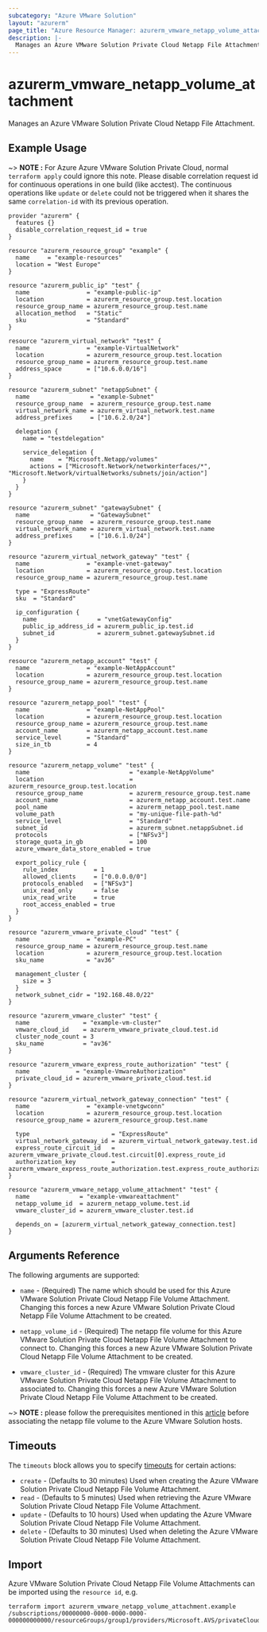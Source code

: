 ```yaml
---
subcategory: "Azure VMware Solution"
layout: "azurerm"
page_title: "Azure Resource Manager: azurerm_vmware_netapp_volume_attachment"
description: |-
  Manages an Azure VMware Solution Private Cloud Netapp File Attachment.
---
```


# azurerm_vmware_netapp_volume_attachment

Manages an Azure VMware Solution Private Cloud Netapp File Attachment.

## Example Usage

~> **NOTE :** For Azure Azure VMware Solution Private Cloud, normal `terraform apply` could ignore this note. Please disable correlation request id for continuous operations in one build (like acctest). The continuous operations like `update` or `delete` could not be triggered when it shares the same `correlation-id` with its previous operation.

```hcl
provider "azurerm" {
  features {}
  disable_correlation_request_id = true
}

resource "azurerm_resource_group" "example" {
  name     = "example-resources"
  location = "West Europe"
}

resource "azurerm_public_ip" "test" {
  name                = "example-public-ip"
  location            = azurerm_resource_group.test.location
  resource_group_name = azurerm_resource_group.test.name
  allocation_method   = "Static"
  sku                 = "Standard"
}

resource "azurerm_virtual_network" "test" {
  name                = "example-VirtualNetwork"
  location            = azurerm_resource_group.test.location
  resource_group_name = azurerm_resource_group.test.name
  address_space       = ["10.6.0.0/16"]
}

resource "azurerm_subnet" "netappSubnet" {
  name                 = "example-Subnet"
  resource_group_name  = azurerm_resource_group.test.name
  virtual_network_name = azurerm_virtual_network.test.name
  address_prefixes     = ["10.6.2.0/24"]

  delegation {
    name = "testdelegation"

    service_delegation {
      name    = "Microsoft.Netapp/volumes"
      actions = ["Microsoft.Network/networkinterfaces/*", "Microsoft.Network/virtualNetworks/subnets/join/action"]
    }
  }
}

resource "azurerm_subnet" "gatewaySubnet" {
  name                 = "GatewaySubnet"
  resource_group_name  = azurerm_resource_group.test.name
  virtual_network_name = azurerm_virtual_network.test.name
  address_prefixes     = ["10.6.1.0/24"]
}

resource "azurerm_virtual_network_gateway" "test" {
  name                = "example-vnet-gateway"
  location            = azurerm_resource_group.test.location
  resource_group_name = azurerm_resource_group.test.name

  type = "ExpressRoute"
  sku  = "Standard"

  ip_configuration {
    name                 = "vnetGatewayConfig"
    public_ip_address_id = azurerm_public_ip.test.id
    subnet_id            = azurerm_subnet.gatewaySubnet.id
  }
}

resource "azurerm_netapp_account" "test" {
  name                = "example-NetAppAccount"
  location            = azurerm_resource_group.test.location
  resource_group_name = azurerm_resource_group.test.name
}

resource "azurerm_netapp_pool" "test" {
  name                = "example-NetAppPool"
  location            = azurerm_resource_group.test.location
  resource_group_name = azurerm_resource_group.test.name
  account_name        = azurerm_netapp_account.test.name
  service_level       = "Standard"
  size_in_tb          = 4
}

resource "azurerm_netapp_volume" "test" {
  name                            = "example-NetAppVolume"
  location                        = azurerm_resource_group.test.location
  resource_group_name             = azurerm_resource_group.test.name
  account_name                    = azurerm_netapp_account.test.name
  pool_name                       = azurerm_netapp_pool.test.name
  volume_path                     = "my-unique-file-path-%d"
  service_level                   = "Standard"
  subnet_id                       = azurerm_subnet.netappSubnet.id
  protocols                       = ["NFSv3"]
  storage_quota_in_gb             = 100
  azure_vmware_data_store_enabled = true

  export_policy_rule {
    rule_index          = 1
    allowed_clients     = ["0.0.0.0/0"]
    protocols_enabled   = ["NFSv3"]
    unix_read_only      = false
    unix_read_write     = true
    root_access_enabled = true
  }
}

resource "azurerm_vmware_private_cloud" "test" {
  name                = "example-PC"
  resource_group_name = azurerm_resource_group.test.name
  location            = azurerm_resource_group.test.location
  sku_name            = "av36"

  management_cluster {
    size = 3
  }
  network_subnet_cidr = "192.168.48.0/22"
}

resource "azurerm_vmware_cluster" "test" {
  name               = "example-vm-cluster"
  vmware_cloud_id    = azurerm_vmware_private_cloud.test.id
  cluster_node_count = 3
  sku_name           = "av36"
}

resource "azurerm_vmware_express_route_authorization" "test" {
  name             = "example-VmwareAuthorization"
  private_cloud_id = azurerm_vmware_private_cloud.test.id
}

resource "azurerm_virtual_network_gateway_connection" "test" {
  name                = "example-vnetgwconn"
  location            = azurerm_resource_group.test.location
  resource_group_name = azurerm_resource_group.test.name

  type                       = "ExpressRoute"
  virtual_network_gateway_id = azurerm_virtual_network_gateway.test.id
  express_route_circuit_id   = azurerm_vmware_private_cloud.test.circuit[0].express_route_id
  authorization_key          = azurerm_vmware_express_route_authorization.test.express_route_authorization_key
}

resource "azurerm_vmware_netapp_volume_attachment" "test" {
  name              = "example-vmwareattachment"
  netapp_volume_id  = azurerm_netapp_volume.test.id
  vmware_cluster_id = azurerm_vmware_cluster.test.id

  depends_on = [azurerm_virtual_network_gateway_connection.test]
}
```

## Arguments Reference

The following arguments are supported:

* `name` - (Required) The name which should be used for this Azure VMware Solution Private Cloud Netapp File Volume Attachment. Changing this forces a new Azure VMware Solution Private Cloud Netapp File Volume Attachment to be created.

* `netapp_volume_id` - (Required) The netapp file volume for this Azure VMware Solution Private Cloud Netapp File Volume Attachment to connect to. Changing this forces a new Azure VMware Solution Private Cloud Netapp File Volume Attachment to be created.

* `vmware_cluster_id` - (Required) The vmware cluster for this Azure VMware Solution Private Cloud Netapp File Volume Attachment to associated to. Changing this forces a new Azure VMware Solution Private Cloud Netapp File Volume Attachment to be created.

~> **NOTE :** please follow the prerequisites mentioned in this [article](https://learn.microsoft.com/en-us/azure/azure-vmware/attach-azure-netapp-files-to-azure-vmware-solution-hosts?tabs=azure-portal#prerequisites) before associating the netapp file volume to the Azure VMware Solution hosts.

## Timeouts

The `timeouts` block allows you to specify [timeouts](https://www.terraform.io/language/resources/syntax#operation-timeouts) for certain actions:

* `create` - (Defaults to 30 minutes) Used when creating the Azure VMware Solution Private Cloud Netapp File Volume Attachment.
* `read` - (Defaults to 5 minutes) Used when retrieving the Azure VMware Solution Private Cloud Netapp File Volume Attachment.
* `update` - (Defaults to 10 hours) Used when updating the Azure VMware Solution Private Cloud Netapp File Volume Attachment.
* `delete` - (Defaults to 30 minutes) Used when deleting the Azure VMware Solution Private Cloud Netapp File Volume Attachment.

## Import

Azure VMware Solution Private Cloud Netapp File Volume Attachments can be imported using the `resource id`, e.g.

```shell
terraform import azurerm_vmware_netapp_volume_attachment.example /subscriptions/00000000-0000-0000-0000-000000000000/resourceGroups/group1/providers/Microsoft.AVS/privateClouds/privateCloud1/clusters/Cluster1/dataStores/datastore1
```
